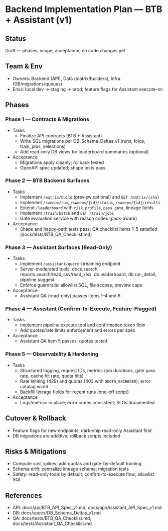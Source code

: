 # Backend Implementation Plan — BTB + Assistant (v1)

## Status
Draft — phases, scope, acceptance; no code changes yet

## Team & Env
- Owners: Backend (API), Data (matrix/builders), Infra (DB/migrations/queues)
- Envs: local dev → staging → prod; feature flags for Assistant execute-on

## Phases

### Phase 1 — Contracts & Migrations
- Tasks
  - Finalize API contracts (BTB + Assistant)
  - Write SQL migrations per DB_Schema_Deltas_v1 (runs, folds, train_jobs, selections)
  - Add read-only DB views for leaderboard summaries (optional)
- Acceptance
  - Migrations apply cleanly; rollback tested
  - OpenAPI spec updated; shape tests pass

### Phase 2 — BTB Backend Surfaces
- Tasks
  - Implement `/matrix/build` (preview optional) and `GET /matrix/{sha}`
  - Implement `/sweeps/run`, `/sweeps/{id}/status`, `/sweeps/{id}/results`
  - Extend `/leaderboard` with `risk_profile`, `pass_gate`, lineage fields
  - Implement `/train/batch` and `GET /train/jobs`
  - Gate evaluation service with reason codes (pack-aware)
- Acceptance
  - Shape and happy-path tests pass; QA checklist items 1–5 satisfied (docs/tests/BTB_QA_Checklist.md)

### Phase 3 — Assistant Surfaces (Read-Only)
- Tasks
  - Implement `/assistant/query` streaming endpoint
  - Server-moderated tools: docs.search, reports.search/read_csv/read_xlsx, db.leaderboard, db.run_detail, pipeline.suggest
  - Enforce guardrails: allowlist SQL, file scopes, preview caps
- Acceptance
  - Assistant QA (read-only) passes items 1–4 and 6

### Phase 4 — Assistant (Confirm-to-Execute, Feature-Flagged)
- Tasks
  - Implement pipeline.execute tool and confirmation token flow
  - Add quotas/rate limits enforcement and errors per spec
- Acceptance
  - Assistant QA item 5 passes; quotas tested

### Phase 5 — Observability & Hardening
- Tasks
  - Structured logging, request IDs, metrics (job durations, gate pass rate, cache hit rate, quota hits)
  - Rate limiting (429) and quotas (403 with `QUOTA_EXCEEDED`); error catalog wired
  - Backfill lineage fields for recent runs (one-off script)
- Acceptance
  - Logs/metrics in place; error codes consistent; SLOs documented

## Cutover & Rollback
- Feature flags for new endpoints; dark-ship read-only Assistant first
- DB migrations are additive; rollback scripts included

## Risks & Mitigations
- Compute cost spikes: add quotas and gate-by-default training
- Schema drift: centralize lineage schema; migration tests
- Safety: read-only tools by default; confirm-to-execute flow; allowlist SQL

## References
- API: docs/api/BTB_API_Spec_v1.md, docs/api/Assistant_API_Spec_v1.md
- DB: docs/specs/DB_Schema_Deltas_v1.md
- QA: docs/tests/BTB_QA_Checklist.md, docs/tests/Assistant_QA_Checklist.md
